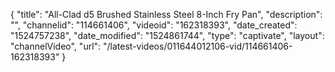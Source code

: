 {
    "title": "All-Clad d5 Brushed Stainless Steel 8-Inch Fry Pan",
    "description": "",
    "channelid": "114661406",
    "videoid": "162318393",
    "date_created": "1524757238",
    "date_modified": "1524861744",
    "type": "captivate",
    "layout": "channelVideo",
    "url": "\/latest-videos\/011644012106-vid\/114661406-162318393"
}